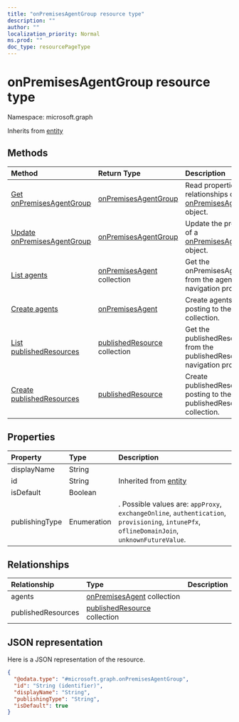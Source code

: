 ```yaml
---
title: "onPremisesAgentGroup resource type"
description: ""
author: ""
localization_priority: Normal
ms.prod: ""
doc_type: resourcePageType
---
```


# onPremisesAgentGroup resource type


Namespace: microsoft.graph




Inherits from [entity](../resources/entity.md)

## Methods
|Method|Return Type|Description|
|:---|:---|:---|
|[Get onPremisesAgentGroup](../api/onpremisesagentgroup-get.md)|[onPremisesAgentGroup](../resources/onpremisesagentgroup.md)|Read properties and relationships of the [onPremisesAgentGroup](../resources/onpremisesagentgroup.md) object.|
|[Update onPremisesAgentGroup](../api/onpremisesagentgroup-update.md)|[onPremisesAgentGroup](../resources/onpremisesagentgroup.md)|Update the properties of a [onPremisesAgentGroup](../resources/onpremisesagentgroup.md) object.|
|[List agents](../api/onpremisesagentgroup-list-agents.md)|[onPremisesAgent](../resources/onpremisesagent.md) collection|Get the onPremisesAgents from the agents navigation property.|
|[Create agents](../api/onpremisesagentgroup-post-agents.md)|[onPremisesAgent](../resources/onpremisesagent.md)|Create agents by posting to the agents collection.|
|[List publishedResources](../api/onpremisesagentgroup-list-publishedresources.md)|[publishedResource](../resources/publishedresource.md) collection|Get the publishedResources from the publishedResources navigation property.|
|[Create publishedResources](../api/onpremisesagentgroup-post-publishedresources.md)|[publishedResource](../resources/publishedresource.md)|Create publishedResources by posting to the publishedResources collection.|

## Properties
|Property|Type|Description|
|:---|:---|:---|
|displayName|String||
|id|String| Inherited from [entity](../resources/entity.md)|
|isDefault|Boolean||
|publishingType|Enumeration|. Possible values are: `appProxy`, `exchangeOnline`, `authentication`, `provisioning`, `intunePfx`, `oflineDomainJoin`, `unknownFutureValue`.|

## Relationships
|Relationship|Type|Description|
|:---|:---|:---|
|agents|[onPremisesAgent](../resources/onpremisesagent.md) collection||
|publishedResources|[publishedResource](../resources/publishedresource.md) collection||

## JSON representation
Here is a JSON representation of the resource.
<!-- {
  "blockType": "resource",
  "keyProperty": "id",
  "@odata.type": "microsoft.graph.onPremisesAgentGroup",
  "baseType": "microsoft.graph.entity",
  "openType": false
}
-->
``` json
{
  "@odata.type": "#microsoft.graph.onPremisesAgentGroup",
  "id": "String (identifier)",
  "displayName": "String",
  "publishingType": "String",
  "isDefault": true
}
```


